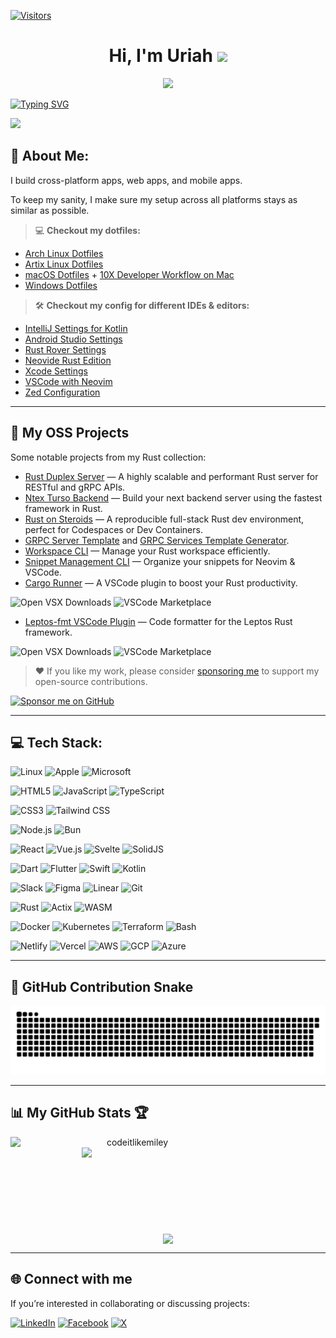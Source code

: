 <!-- markdownlint-disable MD041 MD010 MD033 -->

[![Visitors](https://api.visitorbadge.io/api/daily?path=codeitlikemiley%2Fcodeitlikemiley&label=Visitors%20Today&countColor=%2337d67a)](https://visitorbadge.io/status?path=codeitlikemiley%2Fcodeitlikemiley)

<h1 align="center">Hi, I'm Uriah <img src="https://media.giphy.com/media/hvRJCLFzcasrR4ia7z/giphy.gif" width="28"></h1>

<p align="center">
  <img src="https://user-images.githubusercontent.com/46050946/154709509-cecdbcc3-20ed-4037-9046-99f7a05d5dbb.gif" />
</p>

[![Typing SVG](https://readme-typing-svg.demolab.com/?lines=A+10X+Rust+Rockstar+;Fullstack+Rust+Dev;Rust+Open+Source+Maintainer)](https://git.io/typing-svg)

![](https://komarev.com/ghpvc/?username=codeitlikemiley)

## 💫 About Me:

I build cross-platform apps, web apps, and mobile apps.

To keep my sanity, I make sure my setup across all platforms stays as similar as possible.

> 💻 **Checkout my dotfiles:**

- [Arch Linux Dotfiles](https://github.com/codeitlikemiley/huawei-mb13-dotfiles-archlinux)
- [Artix Linux Dotfiles](https://github.com/codeitlikemiley/artix-dotfiles)
- [macOS Dotfiles](https://github.com/goldcoders/mac-m1-dotfiles) + [10X Developer Workflow on Mac](https://github.com/x10-config/10x-dev-macosx-workflow)
- [Windows Dotfiles](https://github.com/goldcoders/windows-10-dotfiles)

> 🛠️ **Checkout my config for different IDEs & editors:**

- [IntelliJ Settings for Kotlin](https://github.com/codeitlikemiley/kotlin-settings)
- [Android Studio Settings](https://github.com/codeitlikemiley/android-studio-settings)
- [Rust Rover Settings](https://github.com/codeitlikemiley/rust-rover-settings)
- [Neovide Rust Edition](https://github.com/codeitlikemiley/nvim)
- [Xcode Settings](https://github.com/codeitlikemiley/xcode-settings)
- [VSCode with Neovim](https://github.com/codeitlikemiley/vscode-neovim)
- [Zed Configuration](https://github.com/codeitlikemiley/zed-config)

---

## 🚀 My OSS Projects

Some notable projects from my Rust collection:

- [Rust Duplex Server](https://github.com/codeitlikemiley/duplex-server-rs) — A highly scalable and performant Rust server for RESTful and gRPC APIs.
- [Ntex Turso Backend](https://github.com/codeitlikemiley/ntex-turso-backend) — Build your next backend server using the fastest framework in Rust.
- [Rust on Steroids](https://github.com/codeitlikemiley/rust-on-steroids) — A reproducible full-stack Rust dev environment, perfect for Codespaces or Dev Containers.
- [GRPC Server Template](http://github.com/codeitlikemiley/server_template) and [GRPC Services Template Generator](http://github.com/codeitlikemiley/service_template).
- [Workspace CLI](http://github.com/codeitlikemiley/ws-cli) — Manage your Rust workspace efficiently.
- [Snippet Management CLI](https://github.com/codeitlikemiley/snipr) — Organize your snippets for Neovim & VSCode.
- [Cargo Runner](https://github.com/codeitlikemiley/cargo-runner) — A VSCode plugin to boost your Rust productivity.

![Open VSX Downloads](https://img.shields.io/open-vsx/dt/masterustacean/cargo-runner)
![VSCode Marketplace](https://vsmarketplacebadges.dev/downloads-short/masterustacean.cargo-runner.svg)

- [Leptos-fmt VSCode Plugin](https://github.com/codeitlikemiley/leptos-fmt) — Code formatter for the Leptos Rust framework.

![Open VSX Downloads](https://img.shields.io/open-vsx/dt/masterustacean/leptos-fmt)
![VSCode Marketplace](https://vsmarketplacebadges.dev/downloads/masterustacean.leptos-fmt.svg)

> ❤️ If you like my work, please consider [sponsoring me](https://github.com/sponsors/codeitlikemiley) to support my open-source contributions.

[![Sponsor me on GitHub](https://img.shields.io/badge/sponsor-me-1f69e1?logo=github&style=for-the-badge)](https://github.com/sponsors/codeitlikemiley)

---

## 💻 Tech Stack:

![Linux](https://img.shields.io/badge/Linux-FF3A00?style=for-the-badge&logo=linux&logoColor=white)
![Apple](https://img.shields.io/badge/Apple-A2AAAD?style=for-the-badge&logo=apple&logoColor=white)
![Microsoft](https://img.shields.io/badge/Microsoft-0078D4?style=for-the-badge&logo=microsoft&logoColor=white)

![HTML5](https://img.shields.io/badge/html5-%23E34F26.svg?style=for-the-badge&logo=html5&logoColor=white)
![JavaScript](https://img.shields.io/badge/javascript-%23323330.svg?style=for-the-badge&logo=javascript&logoColor=%23F7DF1E)
![TypeScript](https://img.shields.io/badge/TypeScript-007ACC.svg?style=for-the-badge&logo=typescript&logoColor=white)

![CSS3](https://img.shields.io/badge/css3-%231572B6.svg?style=for-the-badge&logo=css3&logoColor=white)
![Tailwind CSS](https://img.shields.io/badge/Tailwind_CSS-38B2AC.svg?style=for-the-badge&logo=tailwind-css&logoColor=white)

![Node.js](https://img.shields.io/badge/Node.js-339933.svg?style=for-the-badge&logo=node.js&logoColor=white)
![Bun](https://img.shields.io/badge/Bun-100000.svg?style=for-the-badge&logo=bun&logoColor=white)

![React](https://img.shields.io/badge/react-%2320232a.svg?style=for-the-badge&logo=react&logoColor=%2361DAFB)
![Vue.js](https://img.shields.io/badge/Vue.js-4FC08D.svg?style=for-the-badge&logo=vue.js&logoColor=white)
![Svelte](https://img.shields.io/badge/Svelte-FF3E00.svg?style=for-the-badge&logo=svelte&logoColor=white)
![SolidJS](https://img.shields.io/badge/SolidJS-2C4F7C.svg?style=for-the-badge&logo=solid&logoColor=white)

![Dart](https://img.shields.io/badge/Dart-0175C2.svg?style=for-the-badge&logo=dart&logoColor=white)
![Flutter](https://img.shields.io/badge/Flutter-02569B.svg?style=for-the-badge&logo=flutter&logoColor=white)
![Swift](https://img.shields.io/badge/Swift-FA7343.svg?style=for-the-badge&logo=swift&logoColor=white)
![Kotlin](https://img.shields.io/badge/Kotlin-7F52FF.svg?style=for-the-badge&logo=kotlin&logoColor=white)

![Slack](https://img.shields.io/badge/Slack-4A154B.svg?style=for-the-badge&logo=slack&logoColor=white)
![Figma](https://img.shields.io/badge/figma-%23F24E1E.svg?style=for-the-badge&logo=figma&logoColor=white)
![Linear](https://img.shields.io/badge/Linear-5E6AD2.svg?style=for-the-badge&logo=linear&logoColor=white)
![Git](https://img.shields.io/badge/Git-F05032.svg?style=for-the-badge&logo=git&logoColor=white)

![Rust](https://img.shields.io/badge/Rust-000000.svg?style=for-the-badge&logo=rust&logoColor=white)
![Actix](https://img.shields.io/badge/Actix-0E4B78.svg?style=for-the-badge&logo=actix&logoColor=white)
![WASM](https://img.shields.io/badge/WebAssembly-654FF0.svg?style=for-the-badge&logo=webassembly&logoColor=white)

![Docker](https://img.shields.io/badge/docker-%230db7ed.svg?style=for-the-badge&logo=docker&logoColor=white)
![Kubernetes](https://img.shields.io/badge/Kubernetes-326CE5.svg?style=for-the-badge&logo=kubernetes&logoColor=white)
![Terraform](https://img.shields.io/badge/Terraform-7B42BC.svg?style=for-the-badge&logo=terraform&logoColor=white)
![Bash](https://img.shields.io/badge/Bash-4EAA25.svg?style=for-the-badge&logo=gnu-bash&logoColor=white)

![Netlify](https://img.shields.io/badge/netlify-%23000000.svg?style=for-the-badge&logo=netlify&logoColor=#00C7B7)
![Vercel](https://img.shields.io/badge/vercel-%23000000.svg?style=for-the-badge&logo=vercel&logoColor=white)
![AWS](https://img.shields.io/badge/AWS-232F3E.svg?style=for-the-badge&logo=amazon-aws&logoColor=white)
![GCP](https://img.shields.io/badge/GCP-4285F4.svg?style=for-the-badge&logo=google-cloud&logoColor=white)
![Azure](https://img.shields.io/badge/Azure-0078D4.svg?style=for-the-badge&logo=microsoft-azure&logoColor=white)

---

## 🐍 GitHub Contribution Snake

![GitHub Contribution Snake](https://raw.githubusercontent.com/codeitlikemiley/codeitlikemiley/output/github-contribution-grid-snake.svg)

---

## 📊 My GitHub Stats 🏆

<p align=center>
  <div align=center>
      <img align="left" width=390 src="https://streak-stats.demolab.com/?user=codeitlikemiley&theme=react&border=61dafb&hide_border=true" alt="codeitlikemiley" />
      <img align="right" width=390 src="https://github-readme-stats.vercel.app/api?username=codeitlikemiley&show_icons=true&theme=react&border_color=61dafb&hide_border=true" />
  </div>
  <br><br><br><br><br><br><br><br><br>
  <div align=center>
      <img height=200 align="center" src="https://github-readme-stats.vercel.app/api/top-langs/?username=codeitlikemiley&hide=c%23,powershell,Mathematica,Ruby,Objective-C,Objective-C%2b%2b,Cuda&title_color=61dafb&text_color=ffffff&icon_color=61dafb&bg_color=20232a&langs_count=8&layout=compact&border_color=61dafb&hide_border=true&size_weight=0.5&count_weight=0.5" />
  </div>
</p>

---

## 🌐 Connect with me

If you’re interested in collaborating or discussing projects:

[![LinkedIn](https://img.shields.io/badge/LinkedIn-%230077B5.svg?logo=linkedin&logoColor=white)](https://linkedin.com/in/uriahg)
[![Facebook](https://img.shields.io/badge/Facebook-%231877F2.svg?logo=facebook&logoColor=white)](https://www.facebook.com/t024h/)
[![X](https://img.shields.io/badge/X-%23181717.svg?logo=x&logoColor=white)](https://x.com/buggyDcode)
